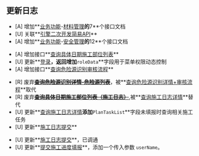 ## 更新日志

<!--sec data-title="2018-11-30" data-id="20181130" data-show=true ces-->

* [A] 增加**[业务功能](api/business/README.md)-[材料管理](api/business/MaterialMng/README.md)**的**7**个接口文档
* [U] 关联**[引擎二次开发简易API](api/other/README.md)**
* [A] 增加**[业务功能](api/business/README.md)-[安全管理](api/business/SafeWork/README.md)**的**12**个接口文档

<!--endsec-->

<!--sec data-title="2018-12-03" data-id="20181203" data-show=true ces-->

* [A] 增加接口**[查询具体日期施工部位列表](api/business/Progress/GetconstructionSites.md)**
* [U] 更新**[登录](api/login/login.md)**，返回增加**`roleData`**字段用于菜单权限动态控制
* [A] 增加接口**[查询危险源识别审核流程](api/business/SafeWork/GetHazardIdentificationVerificationProcess.md)**

<!--endsec-->

<!--sec data-title="2018-12-07" data-id="20181207" data-show=true ces-->

- [R] 废弃~~**[查询危险源识别详情-危险源列表](api/business/SafeWork/getHazardIdentificationInfo.md)**~~，被**[查询危险源识别详情+审核流程](api/business/SafeWork/GetHazardIdentificationVerificationProcess.md)**取代
- [R] 废弃~~**[查询具体日期施工部位列表（施工日志）](api/business/Progress/GetconstructionSites.md)**~~,被**[查询施工日志详情](api/business/Progress/GetConstructMonthLogInfo.md)**替代
- [U] 更新**[查询施工日志详情](api/business/Progress/GetConstructMonthLogInfo.md)**添加**`PlanTaskList`**字段未填报时查询相关施工任务
- [U] 更新**[施工日志提交](api/business/Progress/submitConstructMonthLog.md)**

<!--endsec-->

<!--sec data-title="2018-12-18" data-id="20181218" data-show=true ces-->

- [U] 更新**[施工日志提交](api/business/Progress/submitConstructMonthLog.md)**，已调通
- [U] 更新**[提交施工进度填报](api/business/Progress/setPlanSubmitHistory.md)**，添加一个传入参数 `userName`。

<!--endsec-->